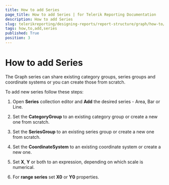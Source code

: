 ```yaml
---
title: How to add Series
page_title: How to add Series | for Telerik Reporting Documentation
description: How to add Series
slug: telerikreporting/designing-reports/report-structure/graph/how-to/how-to-add-series
tags: how,to,add,series
published: True
position: 3
---
```


# How to add Series



The Graph series can share existing category groups, series groups and coordinate systems or you can create those from scratch.


To add new series follow these steps:

1. Open __Series__ collection editor and __Add__ the desired series - Area, Bar or Line.             

1. Set the __CategoryGroup__ to an existing category group or create a new one from scratch.             

1. Set the __SeriesGroup__ to an existing series group or create a new one from scratch.             

1. Set the __CoordinateSystem__ to an existing coordinate system or create a new one.             

1. Set __X__, __Y__ or both to an expression, depending on which scale is numerical.             

1. For __range series__ set __X0__ or __Y0__ properties.             



